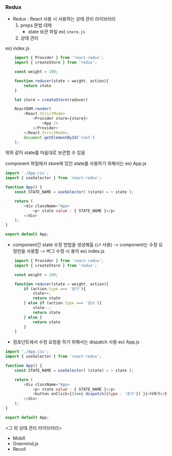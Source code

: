 ### Redux
- Redux : React 사용 시 사용하는 상태 관리 라이브러리
    1. props 문법 대체
        - state 보관 파일 ex) `store.js`
    2. 상태 관리


ex) index.js
```javascript
    import { Provider } from 'react-redux';
    import { createStore } from 'redux';

    const weight = 100;

    function reducer(state = weight, action){
        return state
    }

    let store = createStore(reducer)

    ReactDOM.render(
        <React.StrictMode>
            <Provider store={store}>
                <App />
            </Provider>
        </React.StrictMode>,
        document.getElementById('root')
    );
```
위와 같이 state를 마음대로 보관할 수 있음

component 파일에서 store에 있던 state를 사용하기 위해서는
ex) App.js
```javascript
import './App.css';
import { useSelector } from 'react-redux';

function App() {
    const STATE_NAME = useSelector( (state) = > state );

    return (
        <div className="App>
            <p> state value : { STATE_NAME }</p>
        </div>
    );
}

export default App;
```

- component간 state 수정 방법을 생성해둠 (`if` 사용) -> component는 수정 요청만을 사용함 -> 버그 수정 시 용이
ex) index.js
```javascript
    import { Provider } from 'react-redux';
    import { createStore } from 'redux';

    const weight = 100;

    function reducer(state = weight, action){
        if (action.type === '증가'){
            state++;
            return state
        } else if (action.type === '감소'){
            state--;
            return state
        } else {
            return state
        }
    }
```

- 컴포넌트에서 수정 요청을 하기 위해서는 dispatch 사용
ex) App.js
```javascript
import './App.css';
import { useSelector } from 'react-redux';

function App() {
    const STATE_NAME = useSelector( (state) = > state );

    return (
        <div className="App>
            <p> state value : { STATE_NAME }</p>
            <button onClick={()=>{ dispatch({type : '증가'}) }}>더하기</button>
        </div>
    );
}

export default App;
```
<그 외 상태 관리 라이브러리>
- MobX
- Overmind.js
- Recoil
